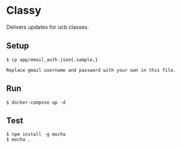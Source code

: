 # Classy

Delivers updates for ucb classes.

## Setup

    $ cp app/email_auth.json{.sample,}

    Replace gmail username and password with your own in this file.

## Run

    $ docker-compose up -d

## Test

    $ npm install -g mocha
    $ mocha .
